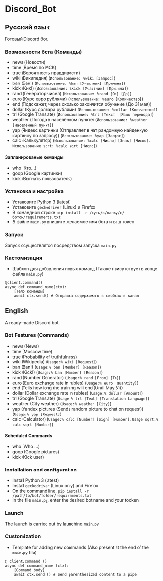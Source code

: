 # Discord_Bot

## Русский язык
Готовый Discord бот.

### Возможности бота (Команды)
* news          (Новости)  
* time          (Время по МСК)  
* true          (Вероятность правдивости)  
* wiki          (Википедия) (`Использование: %wiki [Запрос]`)  
* ban           (Бан!) (`Использование: %ban [Участник] [Причина]`)  
* kick          (Кик!) (`Использование: %kick [Участник] [Причина]`)  
* rand          (Генератор чисел) (`Использование: %rand [От] [До]`)  
* euro          (Курс евро рублями) (`Использование: %euro [Количество]`)  
* end           (Подскажет, через сколько закончится обучение (До 31 мая))  
* dollar        (Курс доллара рублями) (`Использование: %dollar [Количество]`)  
* trl           (Google Translate) (`Использование: %trl [Текст] [Язык перевода]`)  
* weather       (Погода в населённом пункте) (`Использование: %weather [Населённый пункт]`)  
* yap           (Яндекс картинки (Отправляет в чат рандомную найденную картинку по запросу)) (`Использование: %yap [Запрос]`)  
* calc          (Калькулятор) (`Использование: %calc [Число] [Знак] [Число]`. `Использование sqrt: %calc sqrt [Число]`)  

#### Запланированые команды
* who           (Кто...)  
* goop          (Google картинки)   
* kick          (Выгнать пользователя)  

### Установка и настройка
* Установите Python 3 (latest)  
* Установите `geckodriver` (Linux) и Firefox  
* В командной строке `pip install -r /путь/в/папку/с/ботом/requirements.txt`  
* В файле `main.py` впишите желаемое имя бота и ваш токен  

### Запуск
Запуск осуществлятся посредством запуска `main.py`

### Кастомизация

* Шаблон для добавления новых команд (Также присутствует в конце файла `main.py`)  
```
@client.command()  
async def command_name(ctx):  
    [Тело команды]  
    await ctx.send() # Отправка содержимого в скобках в канал  
```

## English

A ready-made Discord bot.

### Bot Features (Commands)
* news          (News)  
* time          (Moscow time)  
* true          (Probability of truthfulness)  
* wiki          (Wikipedia) (`Usage:% wiki [Request]`)  
* ban           (Ban!) (`Usage:% ban [Member] [Reason]`)  
* kick          (Kick!) (`Usage:% ban [Member] [Reason]`)
* rand          (Number Generator) (`Usage:% rand [From] [To]`)  
* euro          (Euro exchange rate in rubles) (`Usage:% euro [Quantity]`)  
* end           (Tells how long the training will end (Until May 31))  
* dollar        (Dollar exchange rate in rubles) (`Usage:% dollar [Amount]`)  
* trl           (Google Translate) (`Usage:% trl [Text] [Translation Language]`)  
* weather       (City weather) (`Usage:% weather [City]`)  
* yap           (Yandex pictures (Sends random picture to chat on request)) (`Usage:% yap [Request]`)  
* calc          (Calculator) (`Usage:% calc [Number] [Sign] [Number]`. `Usage sqrt:% calc sqrt [Number]`)  

#### Scheduled Commands
* who           (Who ...)  
* goop          (Google pictures)  
* kick          (Kick user)  

### Installation and configuration
* Install Python 3 (latest)  
* Install `geckodriver` (Linux only) and Firefox  
* On the command line, `pip install -r /path/to/bot/folder/requirements.txt`  
* In the file `main.py`, enter the desired bot name and your tocken  

### Launch
The launch is carried out by launching `main.py`

### Customization

* Template for adding new commands (Also present at the end of the `main.py` file)  
```
@ client.command ()
async def command_name (ctx):
    [Command body]
    await ctx.send () # Send parenthesized content to a pipe
```
